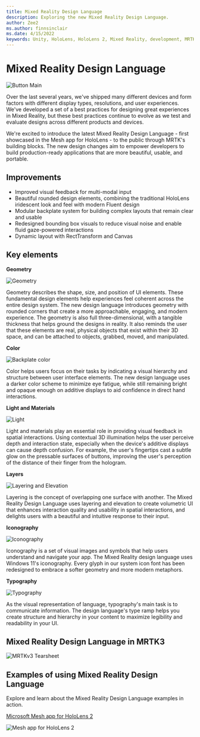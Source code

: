 ```yaml
---
title: Mixed Reality Design Language
description: Exploring the new Mixed Reality Design Language.
author: Zee2
ms.author: finnsinclair
ms.date: 4/15/2022
keywords: Unity, HoloLens, HoloLens 2, Mixed Reality, development, MRTK, MRTK3, design, UI, design language, UX
---
```


# Mixed Reality Design Language

![Button Main](../../../mrtk3-overview/images/UXBuildingBlocks/MRTK_UX_v3_Button.png)

Over the last several years, we've shipped many different devices and form factors with different display types, resolutions, and user experiences. We've developed a set of a best practices for designing great experiences in Mixed Reality, but these best practices continue to evolve as we test and evaluate designs across different products and devices. 

We're excited to introduce the latest Mixed Reality Design Language - first showcased in the Mesh app for HoloLens - to the public through MRTK's building blocks. The new design changes aim to empower developers to build production-ready applications that are more beautiful, usable, and portable. 

## Improvements
- Improved visual feedback for multi-modal input
- Beautiful rounded design elements, combining the traditional HoloLens iridescent look and feel with modern Fluent design
- Modular backplate system for building complex layouts that remain clear and usable
- Redesigned bounding box visuals to reduce visual noise and enable fluid gaze-powered interactions
- Dynamic layout with RectTransform and Canvas

## Key elements

**Geometry**

![Geometry](../../../mrtk3-overview/images/UXBuildingBlocks/MRDL_Elements_Gemoetry.png)

Geometry describes the shape, size, and position of UI elements. These fundamental design elements help experiences feel coherent across the entire design system. The new design language introduces geometry with rounded corners that create a more approachable, engaging, and modern experience. The geometry is also full three-dimensional, with a tangible thickness that helps ground the designs in reality. It also reminds the user that these elements are real, physical objects that exist within their 3D space, and can be attached to objects, grabbed, moved, and manipulated.

**Color**

![Backplate color](../../../mrtk3-overview/images/UXBuildingBlocks/MRDL_Elements_Color.png)

Color helps users focus on their tasks by indicating a visual hierarchy and structure between user interface elements. The new design language uses a darker color scheme to minimize eye fatigue, while still remaining bright and opaque enough on additive displays to aid confidence in direct hand interactions.

**Light and Materials**

![Light](../../../mrtk3-overview/images/UXBuildingBlocks/MRDL_Elements_Light.png)

Light and materials play an essential role in providing visual feedback in spatial interactions. Using contextual 3D illumination helps the user perceive depth and interaction state, especially when the device's additive displays can cause depth confusion. For example, the user's fingertips cast a subtle glow on the pressable surfaces of buttons, improving the user's perception of the distance of their finger from the hologram.

**Layers**

![Layering and Elevation](../../../mrtk3-overview/images/UXBuildingBlocks/MRDL_Elements_Layering.png)

Layering is the concept of overlapping one surface with another. The Mixed Reality Design Language uses layering and elevation to create volumetric UI that enhances interaction quality and usability in spatial interactions, and delights users with a beautiful and intuitive response to their input.

**Iconography**

![Iconography](../../../mrtk3-overview/images/UXBuildingBlocks/MRDL_Elements_Iconography.png)

Iconography is a set of visual images and symbols that help users understand and navigate your app. The Mixed Reality design language uses Windows 11's iconography. Every glyph in our system icon font has been redesigned to embrace a softer geometry and more modern metaphors.  

**Typography**

![Typography](../../../mrtk3-overview/images/UXBuildingBlocks/MRDL_Elements_Typography.png)

As the visual representation of language, typography's main task is to communicate information. The design language's type ramp helps you create structure and hierarchy in your content to maximize legibility and readability in your UI.

## Mixed Reality Design Language in MRTK3

![MRTKv3 Tearsheet](../../../mrtk3-overview/images/UXBuildingBlocks/MRDL_MRTKv3_Tearsheet.png)<br>

## Examples of using Mixed Reality Design Language
Explore and learn about the Mixed Reality Design Language examples in action.

[Microsoft Mesh app for HoloLens 2](https://techcommunity.microsoft.com/t5/mixed-reality-blog/microsoft-mesh-app-august-2021-update-new-features/ba-p/2746856)

![Mesh app for HoloLens 2](../../../mrtk3-overview/images/UXBuildingBlocks/MRDL_MeshApp.png)<br>

